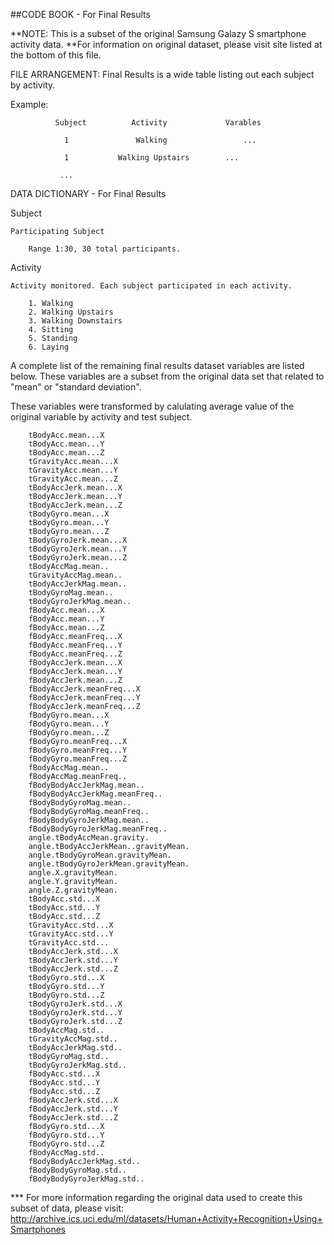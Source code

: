 ##CODE BOOK - For Final Results

**NOTE: This is a subset of the original Samsung Galazy S smartphone activity data. 
**For information on original dataset, please visit site listed at the bottom of this file.

FILE ARRANGEMENT:
Final Results is a wide table listing out each subject by activity.

Example:       

              Subject          Activity             Varables

                1   	        Walking                 ...

                1	        Walking Upstairs        ...

               ...


DATA DICTIONARY - For Final Results


Subject

	Participating Subject

 		Range 1:30, 30 total participants. 


Activity

	Activity monitored. Each subject participated in each activity.

		1. Walking
		2. Walking Upstairs
		3. Walking Downstairs
		4. Sitting
		5. Standing
		6. Laying


A complete list of the remaining final results dataset variables are listed below. 
	These variables are a subset from the original data set that related to "mean" or "standard deviation".

	
These variables were transformed by calulating average value of the original variable by activity and test subject. 


		tBodyAcc.mean...X
		tBodyAcc.mean...Y
		tBodyAcc.mean...Z
		tGravityAcc.mean...X
		tGravityAcc.mean...Y
		tGravityAcc.mean...Z
		tBodyAccJerk.mean...X
		tBodyAccJerk.mean...Y
		tBodyAccJerk.mean...Z
		tBodyGyro.mean...X
		tBodyGyro.mean...Y
		tBodyGyro.mean...Z
		tBodyGyroJerk.mean...X
		tBodyGyroJerk.mean...Y
		tBodyGyroJerk.mean...Z
		tBodyAccMag.mean..
		tGravityAccMag.mean..
		tBodyAccJerkMag.mean..
		tBodyGyroMag.mean..
		tBodyGyroJerkMag.mean..
		fBodyAcc.mean...X
		fBodyAcc.mean...Y
		fBodyAcc.mean...Z
		fBodyAcc.meanFreq...X
		fBodyAcc.meanFreq...Y
		fBodyAcc.meanFreq...Z
		fBodyAccJerk.mean...X
		fBodyAccJerk.mean...Y
		fBodyAccJerk.mean...Z
		fBodyAccJerk.meanFreq...X
		fBodyAccJerk.meanFreq...Y
		fBodyAccJerk.meanFreq...Z
		fBodyGyro.mean...X
		fBodyGyro.mean...Y
		fBodyGyro.mean...Z
		fBodyGyro.meanFreq...X
		fBodyGyro.meanFreq...Y
		fBodyGyro.meanFreq...Z
		fBodyAccMag.mean..
		fBodyAccMag.meanFreq..
		fBodyBodyAccJerkMag.mean..
		fBodyBodyAccJerkMag.meanFreq..
		fBodyBodyGyroMag.mean..
		fBodyBodyGyroMag.meanFreq..
		fBodyBodyGyroJerkMag.mean..
		fBodyBodyGyroJerkMag.meanFreq..
		angle.tBodyAccMean.gravity.
		angle.tBodyAccJerkMean..gravityMean.
		angle.tBodyGyroMean.gravityMean.
		angle.tBodyGyroJerkMean.gravityMean.
		angle.X.gravityMean.
		angle.Y.gravityMean.
		angle.Z.gravityMean.
		tBodyAcc.std...X
		tBodyAcc.std...Y
		tBodyAcc.std...Z
		tGravityAcc.std...X
		tGravityAcc.std...Y
		tGravityAcc.std...
		tBodyAccJerk.std...X
		tBodyAccJerk.std...Y
		tBodyAccJerk.std...Z
		tBodyGyro.std...X
		tBodyGyro.std...Y
		tBodyGyro.std...Z
		tBodyGyroJerk.std...X
		tBodyGyroJerk.std...Y
		tBodyGyroJerk.std...Z
		tBodyAccMag.std..
		tGravityAccMag.std..
		tBodyAccJerkMag.std..
		tBodyGyroMag.std..
		tBodyGyroJerkMag.std..
		fBodyAcc.std...X
		fBodyAcc.std...Y
		fBodyAcc.std...Z
		fBodyAccJerk.std...X
		fBodyAccJerk.std...Y
		fBodyAccJerk.std...Z
		fBodyGyro.std...X
		fBodyGyro.std...Y
		fBodyGyro.std...Z
		fBodyAccMag.std..
		fBodyBodyAccJerkMag.std..
		fBodyBodyGyroMag.std..
		fBodyBodyGyroJerkMag.std..		



*** For more information regarding the original data used to create this subset of data, please visit:
http://archive.ics.uci.edu/ml/datasets/Human+Activity+Recognition+Using+Smartphones 
